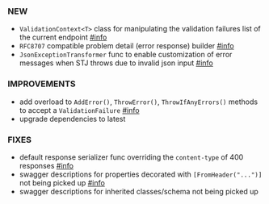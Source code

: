 ### NEW
- `ValidationContext<T>` class for manipulating the validation failures list of the current endpoint [#info](https://discord.com/channels/933662816458645504/1090551226598432828)
- `RFC8707` compatible problem detail (error response) builder [#info](https://discord.com/channels/933662816458645504/1093917953528971344)
- `JsonExceptionTransformer` func to enable customization of error messages when STJ throws due to invalid json input [#info](https://discord.com/channels/933662816458645504/1095670893113528370/1095923891605622884)

### IMPROVEMENTS
- add overload to `AddError()`, `ThrowError()`, `ThrowIfAnyErrors()` methods to accept a `ValidationFailure` [#info](https://discord.com/channels/933662816458645504/1090551226598432828/1090934715952926740)
- upgrade dependencies to latest

### FIXES
- default response serializer func overriding the `content-type` of 400 responses [#info](https://discord.com/channels/933662816458645504/1090697556549447821)
- swagger descriptions for properties decorated with `[FromHeader("...")]` not being picked up [#info](https://discord.com/channels/933662816458645504/1093846313201827940)
- swagger descriptions for inherited classes/schema not being picked up